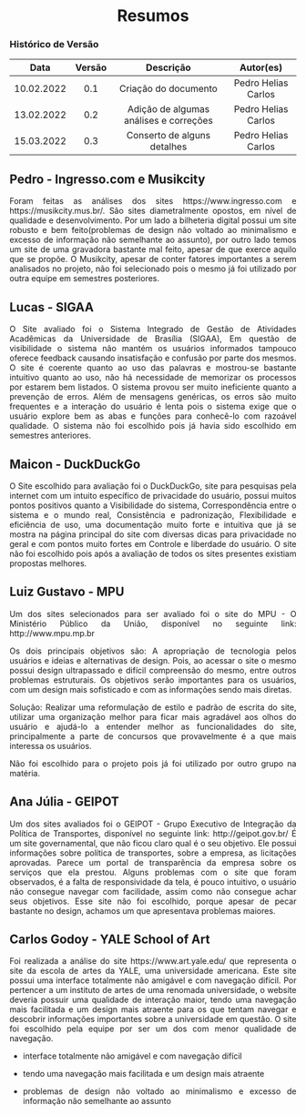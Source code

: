 # <center>Resumos

### Histórico de Versão

|    Data    | Versão |               Descrição                |      Autor(es)      |
| :--------: | :----: | :------------------------------------: | :-----------------: |
| 10.02.2022 |  0.1   |          Criação do documento          | Pedro Helias Carlos |
| 13.02.2022 |  0.2   | Adição de algumas análises e correções | Pedro Helias Carlos |
| 15.03.2022 |  0.3   |      Conserto de alguns detalhes       | Pedro Helias Carlos |

<div align="justify">

## Pedro - Ingresso.com e Musikcity

<p>Foram feitas as análises dos sites https://www.ingresso.com e https://musikcity.mus.br/. São sites diametralmente opostos, em nível de qualidade e desenvolvimento. Por um lado a bilheteria digital possui um site robusto e bem feito(problemas de design não voltado ao minimalismo e excesso de informação não semelhante ao assunto), por outro lado temos um site de uma gravadora bastante mal feito, apesar de que exerce aquilo que se propõe. O Musikcity, apesar de conter fatores importantes a serem analisados no projeto, não foi selecionado pois o mesmo já foi utilizado por outra equipe em semestres posteriores.</p>

## Lucas - SIGAA

<p>O Site avaliado foi o Sistema Integrado de Gestão de Atividades Acadêmicas da Universidade de Brasília (SIGAA), Em questão de visibilidade o sistema não mantém os usuários informados tampouco oferece feedback causando insatisfação e confusão por parte dos mesmos. O site é coerente quanto ao uso das palavras e mostrou-se bastante intuitivo quanto ao uso, não há necessidade de memorizar os processos por estarem bem listados. O sistema provou ser muito ineficiente quanto a prevenção de erros. Além de mensagens genéricas, os erros são muito frequentes e a interação do usuário é lenta pois o sistema exige que o usuário explore bem as abas e funções para conhecê-lo com razoável qualidade. O sistema não foi escolhido pois já havia sido escolhido em semestres anteriores.</p>

## Maicon - DuckDuckGo

<p>O Site escolhido para avaliação foi o DuckDuckGo, site para pesquisas pela internet com um intuito específico de privacidade do usuário, possui muitos pontos positivos quanto a Visibilidade do sistema, Correspondência entre o sistema e o mundo real, Consistência e padronização, Flexibilidade e eficiência de uso, uma documentação muito forte e intuitiva que já se mostra na página principal do site com diversas dicas para privacidade no geral e com pontos muito fortes em Controle e liberdade do usuário. O site não foi escolhido pois após a avaliação de todos os sites presentes existiam propostas melhores.
</p>

## Luiz Gustavo - MPU

<p>Um dos sites selecionados para ser avaliado foi o site do MPU - O Ministério Público da União, disponível no seguinte link: http://www.mpu.mp.br

Os dois principais objetivos são: A apropriação de tecnologia pelos usuários e ideias e alternativas de design. Pois, ao acessar o site o mesmo possui design ultrapassado e difícil compreensão do mesmo, entre outros problemas estruturais. Os objetivos serão importantes para os usuários, com um design mais sofisticado e com as informações sendo mais diretas.

Solução: Realizar uma reformulação de estilo e padrão de escrita do site, utilizar uma organização melhor para ficar mais agradável aos olhos do usuário e ajudá-lo a entender melhor as funcionalidades do site, principalmente a parte de concursos que provavelmente é a que mais interessa os usuários.

Não foi escolhido para o projeto pois já foi utilizado por outro grupo na matéria.

</p>

## Ana Júlia - GEIPOT

<p>Um dos sites avaliados foi o GEIPOT - Grupo Executivo de Integração da Política de Transportes, disponível no seguinte link: http://geipot.gov.br/
É um site governamental, que não ficou claro qual é o seu objetivo. Ele possui informações sobre política de transportes, sobre a empresa, as licitações aprovadas. Parece um portal de transparência da empresa sobre os serviços que ela prestou. Alguns problemas com o site que foram observados, é a falta de responsividade da tela, é pouco intuitivo, o usuário não consegue navegar com facilidade, assim como não consegue achar seus objetivos.
Esse site não foi escolhido, porque apesar de pecar bastante no design, achamos um que apresentava problemas maiores.

</p>

## Carlos Godoy - YALE School of Art

<p>Foi realizada a análise do site https://www.art.yale.edu/ que representa o site da escola de artes da YALE, uma universidade americana.
Este site possui uma interface totalmente não amigável e com navegação difícil. Por pertencer a um instituto de artes de uma renomada universidade, o website deveria possuir uma qualidade de interação maior, tendo uma navegação mais facilitada e um design mais atraente para os que tentam navegar e descobrir informações importantes sobre a universidade em questão. O site foi escolhido pela equipe por ser um dos com menor qualidade de navegação.

- interface totalmente não amigável e com navegação difícil

- tendo uma navegação mais facilitada e um design mais atraente

- problemas de design não voltado ao minimalismo e excesso de informação não semelhante ao assunto

</p>
